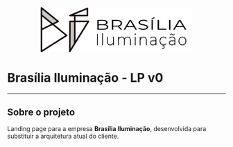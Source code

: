 <div align="center" width="350" style="backgroundColor:white">
 <img src="assets/logo.png" alt="Brasília Iluminação Logo"  width="350" title="Brasília Iluminação">
</div>

# Brasília Iluminação - LP v0

---

## Sobre o projeto

Landing page para a empresa **Brasília Iluminação**, desenvolvida para substituir a arquitetura atual do cliente.
